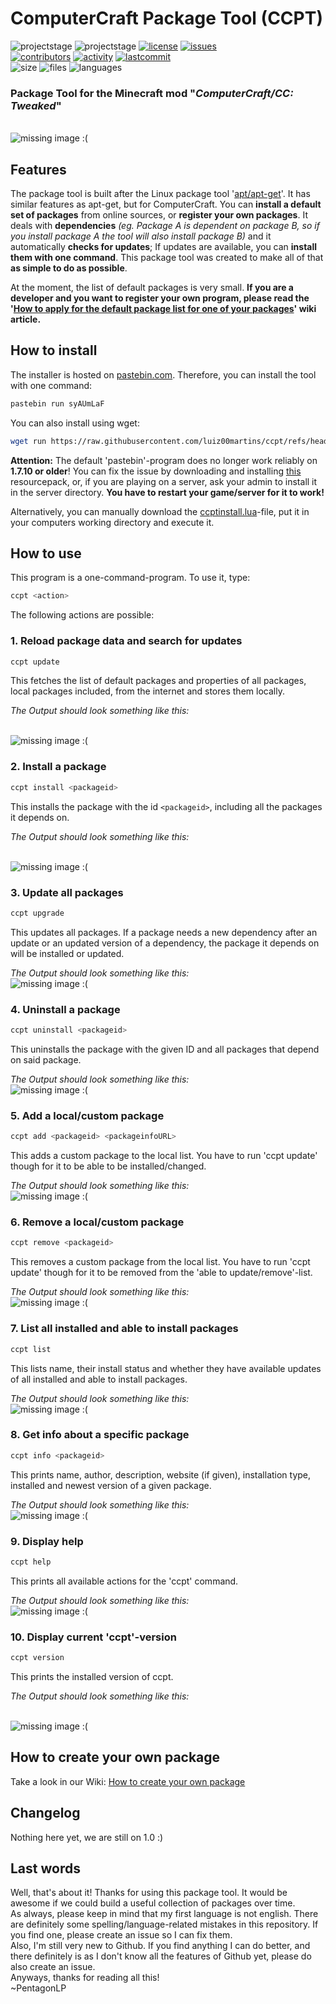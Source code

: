 # ComputerCraft Package Tool (CCPT)

![projectstage](https://img.shields.io/badge/project%20stage-alpha-yellow)
![projectstage](https://img.shields.io/badge/version-1.0-yellow)
[![license](https://img.shields.io/github/license/PentagonLP/ccpt)](https://github.com/PentagonLP/ccpt/blob/main/LICENSE)
[![issues](https://img.shields.io/github/issues/PentagonLP/ccpt)](https://github.com/PentagonLP/ccpt/issues)<br>
[![contributors](https://img.shields.io/github/contributors/PentagonLP/ccpt)](https://github.com/PentagonLP/ccpt/graphs/contributors)
[![activity](https://img.shields.io/github/commit-activity/m/PentagonLP/ccpt)](https://github.com/PentagonLP/ccpt/commits/main)
[![lastcommit](https://img.shields.io/github/last-commit/PentagonLP/ccpt)](https://github.com/PentagonLP/ccpt/commits/main)<br>
![size](https://img.shields.io/github/languages/code-size/PentagonLP/ccpt)
![files](https://img.shields.io/github/directory-file-count/PentagonLP/ccpt)
![languages](https://img.shields.io/github/languages/count/PentagonLP/ccpt)<br>

### Package Tool for the Minecraft mod "*ComputerCraft/CC: Tweaked*"  

<br><img
    alt="missing image :("
    src="https://raw.githubusercontent.com/PentagonLP/ccpt/main/img/social-preview.gif"
/><br>

## Features

The package tool is built after the Linux package tool '[apt/apt-get](https://salsa.debian.org/apt-team/apt)'. It has similar features as apt-get, but for ComputerCraft. You can **install a default set of packages** from online sources, or **register your own packages**. It deals with **dependencies** *(eg. Package A is dependent on package B, so if you install package A the tool will also install package B)* and it automatically **checks for updates**; If updates are available, you can **install them with one command**. This package tool was created to make all of that **as simple to do as possible**.<br>

At the moment, the list of default packages is very small. **If you are a developer and you want to register your own program, please read the '[How to apply for the default package list for one of your packages](https://github.com/PentagonLP/ccpt/wiki/How-to-apply-for-the-default-package-list-for-one-of-your-packages)' wiki article.**

## How to install

The installer is hosted on [pastebin.com](https://pastebin.com). Therefore, you can install the tool with one command:

```bash
pastebin run syAUmLaF
```

You can also install using wget:

```bash
wget run https://raw.githubusercontent.com/luiz00martins/ccpt/refs/heads/DevVersion-1.1/ccptinstall.lua install DevVersion-1.1
```

**Attention:** The default 'pastebin'-program does no longer work reliably on **1.7.10 or older**! You can fix the issue by downloading and installing [this](https://github.com/SquidDev-CC/FAQBot-CC/raw/786214ba08d8ccc7cbd11eb1d921e82327dee9a8/etc/cc-pastebin-fix.zip) resourcepack, or, if you are playing on a server, ask your admin to install it in the server directory. **You have to restart your game/server for it to work!**  

Alternatively, you can manually download the [ccptinstall.lua](https://github.com/PentagonLP/ccpt/blob/main/ccptinstall.lua)-file, put it in your computers working directory and execute it.

## How to use

This program is a one-command-program. To use it, type:

```bash
ccpt <action>
```

The following actions are possible:  

### **1. Reload package data and search for updates**  

```bash
ccpt update
```

This fetches the list of default packages and properties of all packages, local packages included, from the internet and stores them locally.  

*The Output should look something like this:*

<br><img
    alt="missing image :("
    src="https://raw.githubusercontent.com/PentagonLP/ccpt/main/img/ccpt_update.png"
/><br>

### **2. Install a package**

```bash
ccpt install <packageid>
```

This installs the package with the id `<packageid>`, including all the packages it depends on.  

*The Output should look something like this:*

<br><img
    alt="missing image :("
    src="https://raw.githubusercontent.com/PentagonLP/ccpt/main/img/ccpt_install.png"
/><br>

### **3. Update all packages**  

```bash
ccpt upgrade
```

This updates all packages. If a package needs a new dependency after an update or an updated version of a dependency, the package it depends on will be installed or updated.  

*The Output should look something like this:*
<br><img
    alt="missing image :("
    src="https://raw.githubusercontent.com/PentagonLP/ccpt/main/img/ccpt_upgrade.png"
/><br>

### **4. Uninstall a package**  

```bash
ccpt uninstall <packageid>
```

This uninstalls the package with the given ID and all packages that depend on said package.  

*The Output should look something like this:*
<br><img
    alt="missing image :("
    src="https://raw.githubusercontent.com/PentagonLP/ccpt/main/img/ccpt_uninstall.png"
/><br>

### **5. Add a local/custom package**

```bash
ccpt add <packageid> <packageinfoURL>
```

This adds a custom package to the local list. You have to run 'ccpt update' though for it to be able to be installed/changed.  

*The Output should look something like this:*
<br><img
    alt="missing image :("
    src="https://raw.githubusercontent.com/PentagonLP/ccpt/main/img/ccpt_add.png"
/><br>

### **6. Remove a local/custom package**

```bash
ccpt remove <packageid>
```

This removes a custom package from the local list. You have to run 'ccpt update' though for it to be removed from the 'able to update/remove'-list.  

*The Output should look something like this:*
<br><img
    alt="missing image :("
    src="https://raw.githubusercontent.com/PentagonLP/ccpt/main/img/ccpt_remove.png"
/><br>

### **7. List all installed and able to install packages**

```bash
ccpt list
```

This lists name, their install status and whether they have available updates of all installed and able to install packages.  

*The Output should look something like this:*
<br><img
    alt="missing image :("
    src="https://raw.githubusercontent.com/PentagonLP/ccpt/main/img/ccpt_list.png"
/><br>

### **8. Get info about a specific package**

```bash
ccpt info <packageid>
```

This prints name, author, description, website (if given), installation type, installed and newest version of a given package.  

*The Output should look something like this:*
<br><img
    alt="missing image :("
    src="https://raw.githubusercontent.com/PentagonLP/ccpt/main/img/ccpt_info.png"
/><br>

### **9. Display help**

```bash
ccpt help
```

This prints all available actions for the 'ccpt' command.  

*The Output should look something like this:*
<br><img
    alt="missing image :("
    src="https://raw.githubusercontent.com/PentagonLP/ccpt/main/img/ccpt_help.png"
/><br>

### **10. Display current 'ccpt'-version**

```bash
ccpt version
```

This prints the installed version of ccpt.  

*The Output should look something like this:*

<br><img
    alt="missing image :("
    src="https://raw.githubusercontent.com/PentagonLP/ccpt/main/img/ccpt_version.png"
/><br>

## How to create your own package

Take a look in our Wiki: [How to create your own package](https://github.com/PentagonLP/ccpt/wiki/Create-your-own-package)

## Changelog

 Nothing here yet, we are still on 1.0 :)

## Last words

Well, that's about it! Thanks for using this package tool. It would be awesome if we could build a useful collection of packages over time.  
As always, please keep in mind that my first language is not english. There are definitely some spelling/language-related mistakes in this repository. If you find one, please create an issue so I can fix them.  
Also, I'm still very new to Github. If you find anything I can do better, and there definitely is as I don't know all the features of Github yet, please do also create an issue.  
Anyways, thanks for reading all this!  
~PentagonLP
